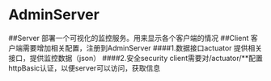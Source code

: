 # AdminServer
##Server
部署一个可视化的监控服务。用来显示各个客户端的情况
##Client
客户端需要增加相关配置，注册到AdminServer
####1.数据接口actuator
提供相关接口，提供监控数据（json）
####2.安全security
client需要对/actuator/**配置httpBasic认证，以便server可以访问，获取信息



